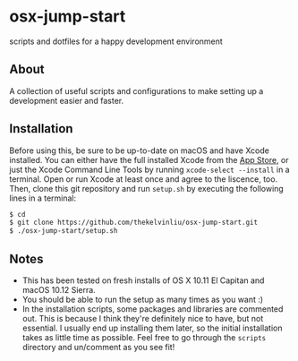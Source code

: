 # osx-jump-start
scripts and dotfiles for a happy development environment

## About
A collection of useful scripts and configurations to make setting up a development easier and faster.

## Installation
Before using this, be sure to be up-to-date on macOS and have Xcode installed.
You can either have the full installed Xcode from the [App Store](https://itunes.apple.com/ae/app/xcode/id497799835?mt=12#),
or just the Xcode Command Line Tools by running `xcode-select --install` in a terminal.
Open or run Xcode at least once and agree to the liscence, too.
Then, clone this git repository and run `setup.sh` by executing the following lines in a terminal:

```bash
$ cd
$ git clone https://github.com/thekelvinliu/osx-jump-start.git
$ ./osx-jump-start/setup.sh
```

## Notes
- This has been tested on fresh installs of OS X 10.11 El Capitan and macOS 10.12 Sierra.
- You should be able to run the setup as many times as you want :)
- In the installation scripts, some packages and libraries are commented out.
  This is because I think they're definitely nice to have, but not essential.
  I usually end up installing them later, so the initial installation takes as little time as possible.
  Feel free to go through the `scripts` directory and un/comment as you see fit!
